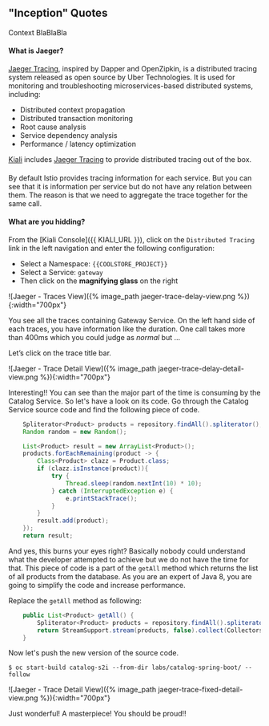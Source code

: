 ## "Inception" Quotes

Context BlaBlaBla

#### What is Jaeger?

[Jaeger Tracing](https://www.jaegertracing.io), inspired by Dapper and OpenZipkin, is a distributed tracing system released as open source by Uber Technologies. It is used for monitoring and troubleshooting microservices-based distributed systems, including:

* Distributed context propagation
* Distributed transaction monitoring
* Root cause analysis
* Service dependency analysis
* Performance / latency optimization

[Kiali](https://www.kiali.io) includes [Jaeger Tracing](https://www.jaegertracing.io) to provide distributed tracing out of the box.

#### 

By default Istio provides tracing information for each service.
But you can see that it is information per service but do not have any relation between them.
The reason is that we need to aggregate the trace together for the same call.

#### What are you hidding?

From the [Kiali Console]({{ KIALI_URL }}), click on the `Distributed Tracing` link in the left navigation and enter the following configuration:

 * Select a Namespace: `{{COOLSTORE_PROJECT}}`
 * Select a Service: `gateway`
 * Then click on the **magnifying glass** on the right

![Jaeger - Traces View]({% image_path jaeger-trace-delay-view.png %}){:width="700px"}

You see all the traces containing Gateway Service.
On the left hand side of each traces, you have information like the duration.
One call takes more than 400ms which you could judge as *normal* but ...

Let’s click on the trace title bar.

![Jaeger - Trace Detail View]({% image_path jaeger-trace-delay-detail-view.png %}){:width="700px"}

Interesting!! You can see than the major part of the time is consuming by the Catalog Service.
So let's have a look on its code. 
Go through the Catalog Service source code and find the following piece of code.

~~~java
    Spliterator<Product> products = repository.findAll().spliterator();
    Random random = new Random();

    List<Product> result = new ArrayList<Product>();
    products.forEachRemaining(product -> {
        Class<Product> clazz = Product.class;
        if (clazz.isInstance(product)){
            try {
                Thread.sleep(random.nextInt(10) * 10);
            } catch (InterruptedException e) {
                e.printStackTrace();
            }
        }
        result.add(product);
    });
    return result;
~~~

And yes, this burns your eyes right? Basically nobody could understand what the developer attempted to achieve but we do not have the time for that.
This piece of code is a part of the `getAll` method which returns the list of all products from the database. 
As you are an expert of Java 8, you are going to simplify the code and increase performance.

Replace the `getAll` method as following:

~~~java
    public List<Product> getAll() {
        Spliterator<Product> products = repository.findAll().spliterator();
        return StreamSupport.stream(products, false).collect(Collectors.toList());
    }
~~~

Now let's push the new version of the source code.

~~~shell
$ oc start-build catalog-s2i --from-dir labs/catalog-spring-boot/ --follow
~~~

![Jaeger - Trace Detail View]({% image_path jaeger-trace-fixed-detail-view.png %}){:width="700px"}

Just wonderful! A masterpiece! You should be proud!!